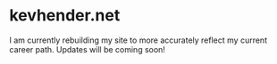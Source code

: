 # kevhender.net

I am currently rebuilding my site to more accurately reflect my current career path.
Updates will be coming soon!